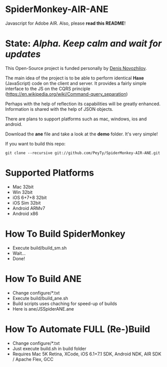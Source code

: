 SpiderMonkey-AIR-ANE
====================

Javascript for Adobe AIR. Also, please **read this README**!

State: *Alpha. Keep calm and wait for updates*
=====

This Open-Source project is funded personally by [Denis Novozhilov](https://github.com/gloomybrain).

The main idea of the project is to be able to perform identical **Haxe** (JavaScript) code on the client and server. It provides a fairly simple interface to the JS on the CQRS principle (https://en.wikipedia.org/wiki/Command-query_separation)

Perhaps with the help of reflection its capabilities will be greatly enhanced.
Information is shared with the help of JSON objects.

There are plans to support platforms such as mac, windows, ios and android.

Download the **ane** file and take a look at the **demo** folder. It's very simple!

If you want to build this repo:
```
git clone --recursive git://github.com/PeyTy/SpiderMonkey-AIR-ANE.git
```

Supported Platforms
=====

- Mac 32bit
- Win 32bit
- iOS 6+7+8 32bit
- iOS Sim 32bit
- Android ARMv7
- Android x86

How To Build SpiderMonkey
=====

- Execute build/build_sm.sh
- Wait...
- Done!

How To Build ANE
=====

- Change configure/*.txt
- Execute build/build_ane.sh
- Build scripts uses chaching for speed-up of builds
- Here is ane/JSSpiderANE.ane

How To Automate FULL (Re-)Build
=====

- Change configure/*.txt
- Just execute build.sh in build folder
- Requires Mac 5K Retina, XCode, iOS 6.1+7.1 SDK, Android NDK, AIR SDK / Apache Flex, GCC
